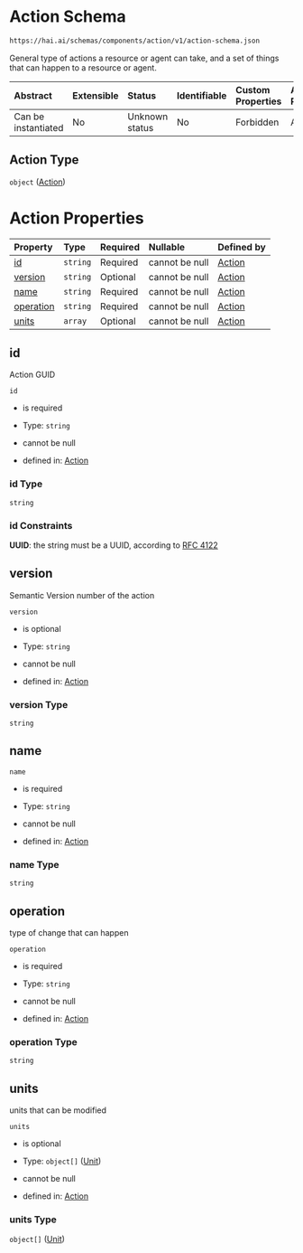 # Action Schema

```txt
https://hai.ai/schemas/components/action/v1/action-schema.json
```

General type of actions a resource or agent can take, and a set of things that can happen to a resource or agent.

| Abstract            | Extensible | Status         | Identifiable | Custom Properties | Additional Properties | Access Restrictions | Defined In                                                                                         |
| :------------------ | :--------- | :------------- | :----------- | :---------------- | :-------------------- | :------------------ | :------------------------------------------------------------------------------------------------- |
| Can be instantiated | No         | Unknown status | No           | Forbidden         | Allowed               | none                | [action.schema.json](../../schemas/components/action/v1/action.schema.json "open original schema") |

## Action Type

`object` ([Action](action.md))

# Action Properties

| Property                | Type     | Required | Nullable       | Defined by                                                                                                                      |
| :---------------------- | :------- | :------- | :------------- | :------------------------------------------------------------------------------------------------------------------------------ |
| [id](#id)               | `string` | Required | cannot be null | [Action](action-properties-id.md "https://hai.ai/schemas/components/action/v1/action-schema.json#/properties/id")               |
| [version](#version)     | `string` | Optional | cannot be null | [Action](action-properties-version.md "https://hai.ai/schemas/components/action/v1/action-schema.json#/properties/version")     |
| [name](#name)           | `string` | Required | cannot be null | [Action](action-properties-name.md "https://hai.ai/schemas/components/action/v1/action-schema.json#/properties/name")           |
| [operation](#operation) | `string` | Required | cannot be null | [Action](action-properties-operation.md "https://hai.ai/schemas/components/action/v1/action-schema.json#/properties/operation") |
| [units](#units)         | `array`  | Optional | cannot be null | [Action](action-properties-units.md "https://hai.ai/schemas/components/action/v1/action-schema.json#/properties/units")         |

## id

Action GUID

`id`

*   is required

*   Type: `string`

*   cannot be null

*   defined in: [Action](action-properties-id.md "https://hai.ai/schemas/components/action/v1/action-schema.json#/properties/id")

### id Type

`string`

### id Constraints

**UUID**: the string must be a UUID, according to [RFC 4122](https://tools.ietf.org/html/rfc4122 "check the specification")

## version

Semantic Version number of the action

`version`

*   is optional

*   Type: `string`

*   cannot be null

*   defined in: [Action](action-properties-version.md "https://hai.ai/schemas/components/action/v1/action-schema.json#/properties/version")

### version Type

`string`

## name



`name`

*   is required

*   Type: `string`

*   cannot be null

*   defined in: [Action](action-properties-name.md "https://hai.ai/schemas/components/action/v1/action-schema.json#/properties/name")

### name Type

`string`

## operation

type of change that can happen

`operation`

*   is required

*   Type: `string`

*   cannot be null

*   defined in: [Action](action-properties-operation.md "https://hai.ai/schemas/components/action/v1/action-schema.json#/properties/operation")

### operation Type

`string`

## units

units that can be modified

`units`

*   is optional

*   Type: `object[]` ([Unit](unit.md))

*   cannot be null

*   defined in: [Action](action-properties-units.md "https://hai.ai/schemas/components/action/v1/action-schema.json#/properties/units")

### units Type

`object[]` ([Unit](unit.md))
